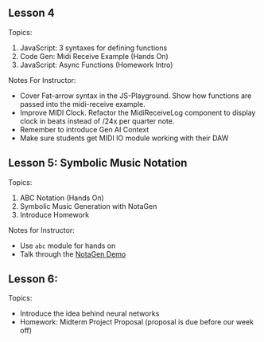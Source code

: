 
## Lesson 4

Topics:

1. JavaScript:  3 syntaxes for defining functions
2. Code Gen:    Midi Receive Example (Hands On)
3. JavaScript:  Async Functions (Homework Intro)

Notes For Instructor:

- Cover Fat-arrow syntax in the JS-Playground. Show how functions are passed
  into the midi-receive example.
- Improve MIDI Clock. Refactor the MidiReceiveLog component to display clock in
  beats instead of /24x per quarter note.
- Remember to introduce Gen AI Context
- Make sure students get MIDI IO module working with their DAW


## Lesson 5: Symbolic Music Notation

Topics:

1. ABC Notation (Hands On)
1. Symbolic Music Generation with NotaGen
1. Introduce Homework

Notes for Instructor:
- Use `abc` module for hands on
- Talk through the [NotaGen Demo](https://electricalexis.github.io/notagen-demo/)


## Lesson 6: 

Topics:

- Introduce the idea behind neural networks
- Homework: Midterm Project Proposal (proposal is due before our week off)
